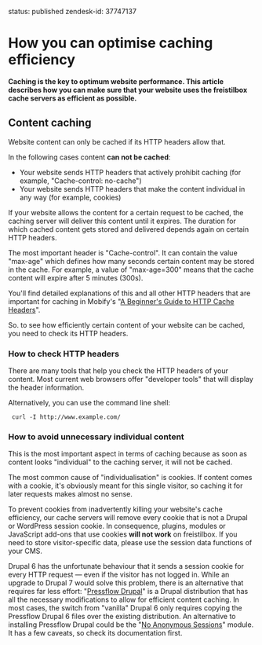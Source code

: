 status: published
zendesk-id: 37747137

# How you can optimise caching efficiency

**Caching is the key to optimum website performance. This article describes how you can make sure that your website uses the freistilbox cache servers as efficient as possible.**

## Content caching

Website content can only be cached if its HTTP headers allow that.

In the following cases content **can not be cached**:

* Your website sends HTTP headers that actively prohibit caching (for example, "Cache-control: no-cache")
* Your website sends HTTP headers that make the content individual in any way (for example, cookies)

If your website allows the content for a certain request to be cached, the caching server will deliver this content until it expires. The duration for which cached content gets stored and delivered depends again on certain HTTP headers.

The most important header is "Cache-control". It can contain the value "max-age" which defines how many seconds certain content may be stored in the cache. For example, a value of "max-age=300" means that the cache content will expire after 5 minutes (300s).

You'll find detailed explanations of this and all other HTTP headers that are important for caching in Mobify's "[A Beginner's Guide to HTTP Cache Headers](http://www.mobify.com/blog/beginners-guide-to-http-cache-headers/ "A Beginner's Guide to HTTP Cache Headers")".

So. to see how efficiently certain content of your website can be cached, you need to check its HTTP headers.


### How to check HTTP headers

There are many tools that help you check the HTTP headers of your content. Most current web browsers offer "developer tools" that will display the header information.

Alternatively, you can use the command line shell:

     curl -I http://www.example.com/


### How to avoid unnecessary individual content

This is the most important aspect in terms of caching because as soon as content looks "individual" to the caching server, it will not be cached.

The most common cause of "individualisation" is cookies. If content comes with a cookie, it's obviously meant for this single visitor, so caching it for later requests makes almost no sense. 

To prevent cookies from inadvertently killing your website's cache efficiency, our cache servers will remove every cookie that is not a Drupal or WordPress session cookie. In consequence, plugins, modules or JavaScript add-ons that use cookies **will not work** on freistilbox. If you need to store visitor-specific data, please use the session data functions of your CMS.

Drupal 6 has the unfortunate behaviour that it sends a session cookie for every HTTP request — even if the visitor has not logged in. While an upgrade to Drupal 7 would solve this problem, there is an alternative that requires far less effort: "[Pressflow Drupal](http://pressflow.org/ "Pressflow | Enhanced performance and scalability for Drupal")" is a Drupal distribution that has all the necessary modifications to allow for efficient content caching. In most cases, the switch from "vanilla" Drupal 6 only requires copying the Pressflow Drupal 6 files over the existing distribution. An alternative to installing Pressflow Drupal could be the "[No Anonymous Sessions](https://drupal.org/project/no_anon)" module. It has a few caveats, so check its documentation first.
